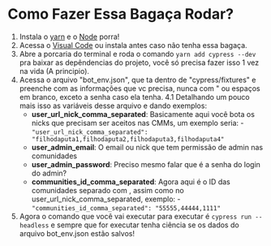 
# Como Fazer Essa Bagaça Rodar?
1. Instala o [yarn](https://classic.yarnpkg.com/en/docs/install/#windows-stable) e o [Node](https://nodejs.org/en/download) porra!
2. Acessa o [Visual Code](https://code.visualstudio.com/Download) ou instala antes caso não tenha essa bagaça.
3. Abre a porcaria do terminal e roda o comando `yarn add cypress --dev` pra baixar as depêndencias do projeto, você só precisa fazer isso 1 vez na vida (A principio).
4. Acessa o arquivo "bot_env.json", que ta dentro de "cypress/fixtures" e preenche com as informações que vc precisa, nunca com " ou espaços em branco, exceto a senha caso ela tenha.
    4.1 Detalhando um pouco mais isso as variáveis desse arquivo e dando exemplos:
      - **user_url_nick_comma_separated**: Basicamente aqui você bota os nicks que precisam ser aceitos nas CMMs, um exemplo seria:
          -`"user_url_nick_comma_separated": "filhodaputa1,filhodaputa2,filhodaputa3,filhodaputa4"`
      - **user_admin_email**: O email ou nick que tem permissão de admin nas comunidades
      - **user_admin_password**: Preciso mesmo falar que é a senha do login do admin?
      - **communities_id_comma_separated**: Agora aqui é o ID das comunidades separado com , assim como no user_url_nick_comma_separated, exemplo:
          -`"communities_id_comma_separated": "55555,44444,1111"`
5. Agora o comando que você vai executar para executar é `cypress run --headless` e sempre que for executar tenha ciência se os dados do arquivo bot_env.json estão salvos!
